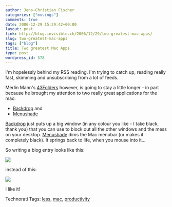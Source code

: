 ```yaml
---
author: Jens-Christian Fischer
categories: ["musings"]
comments: true
date: 2006-12-29 15:29:42+00:00
layout: post
link: http://blog.invisible.ch/2006/12/29/two-greatest-mac-apps/
slug: two-greatest-mac-apps
tags: ["blog"]
title: Two greatest Mac Apps
type: post
wordpress_id: 578
---
```


I'm hopelessly behind my RSS reading. I'm trying to catch up, reading really fast, skimming and unsubscribing from a lot of feeds. 

Merlin Mann's [43Folders][1] however, is going to stay a little longer - in part because he brought my attention to two really great applications for the mac:

* [Backdrop][2] and 
* [Menushade][3]

[Backdrop][2] just puts up a big window (in any colour you like - I take black, thank you) that you can use to block out all the other windows and the mess on your desktop. [Menushade][3] dims the Mac menubar (or makes it completely black). It springs back to life, when you mouse into it...

So writing a blog entry looks like this:

![](http://farm1.static.flickr.com/128/337385939_7ee594d798.jpg?v=0)

instead of this:

![](http://farm1.static.flickr.com/166/337385878_b5678c0498.jpg?v=0)

I like it!


[1]: http://www.43folders.com/2006/12/21/mb33-distracted-mac/
[2]: http://www.johnhaney.com/backdrop/
[3]: http://www.nullriver.com/index/products


Technorati Tags: [less](http://www.technorati.com/tag/less), [mac](http://www.technorati.com/tag/mac), [productivity](http://www.technorati.com/tag/productivity)
